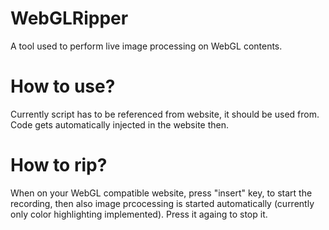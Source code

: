 # WebGLRipper
A tool used to perform live image processing on WebGL contents.

# How to use?

Currently script has to be referenced from website, it should be used from.
Code gets automatically injected in the website then.

# How to rip?

When on your WebGL compatible website, press "insert" key, to start the recording, then also image prcocessing is started automatically (currently only color highlighting implemented). Press it againg to stop it. 
